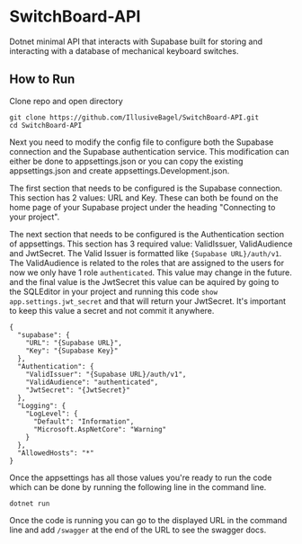 # SwitchBoard-API
Dotnet minimal API that interacts with Supabase built for storing and interacting with a database of mechanical keyboard switches.

## How to Run
Clone repo and open directory

```
git clone https://github.com/IllusiveBagel/SwitchBoard-API.git
cd SwitchBoard-API
```
Next you need to modify the config file to configure both the Supabase connection and the Supabase authentication service. This modification can either be done to appsettings.json or you can copy the existing appsettings.json and create appsettings.Development.json.

The first section that needs to be configured is the Supabase connection. This section has 2 values: URL and Key. These can both be found on the home page of your Supabase project under the heading "Connecting to your project".

The next section that needs to be configured is the Authentication section of appsettings. This section has 3 required value: ValidIssuer, ValidAudience and JwtSecret. The Valid Issuer is formatted like ```{Supabase URL}/auth/v1```. The ValidAudience is related to the roles that are assigned to the users for now we only have 1 role ```authenticated```. This value may change in the future. and the final value is the JwtSecret this value can be aquired by going to the SQLEditor in your project and running this code ```show app.settings.jwt_secret``` and that will return your JwtSecret. It's important to keep this value a secret and not commit it anywhere.

```
{
  "supabase": {
    "URL": "{Supabase URL}",
    "Key": "{Supabase Key}"
  },
  "Authentication": {
    "ValidIssuer": "{Supabase URL}/auth/v1",
    "ValidAudience": "authenticated",
    "JwtSecret": "{JwtSecret}"
  },
  "Logging": {
    "LogLevel": {
      "Default": "Information",
      "Microsoft.AspNetCore": "Warning"
    }
  },
  "AllowedHosts": "*"
}
```

Once the appsettings has all those values you're ready to run the code which can be done by running the following line in the command line.

```dotnet run```

Once the code is running you can go to the displayed URL in the command line and add ```/swagger``` at the end of the URL to see the swagger docs.
